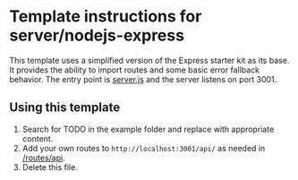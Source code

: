 # Template instructions for server/nodejs-express

This template uses a simplified version of the Express starter kit as its base. It provides the ability to import routes and some basic error fallback behavior. The entry point is [server.js](server.js) and the server listens on port 3001.

## Using this template

1. Search for TODO in the example folder and replace with appropriate content.
2. Add your own routes to `http://localhost:3001/api/` as needed in [/routes/api](/routes/api).
3. Delete this file.